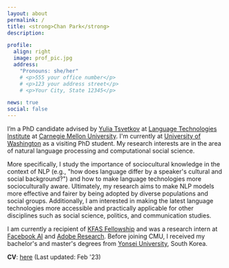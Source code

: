 ```yaml
---
layout: about
permalink: /
title: <strong>Chan Park</strong>
description: 

profile:
  align: right
  image: prof_pic.jpg
  address: 
    "Pronouns: she/her"
    # <p>555 your office number</p>
    # <p>123 your address street</p>
    # <p>Your City, State 12345</p>

news: true
social: false
---
```


I’m a PhD candidate advised by [Yulia Tsvetkov](https://www.cs.cmu.edu/~ytsvetko/) at [Language Technologies Institute](https://www.lti.cs.cmu.edu) at [Carnegie Mellon University](https://www.cmu.edu). I'm currently at [University of Washington](https://www.cs.washington.edu) as a visiting PhD student. My research interests are in the area of natural language processing and computational social science.

More specifically, I study the importance of sociocultural knowledge in the context of NLP (e.g., "how does language differ by a speaker's cultural and social background?") and how to make language technologies more socioculturally aware. Ultimately, my research aims to make NLP models more effective and fairer by being adopted by diverse populations and social groups. Additionally, I am interested in making the latest language technologies more accessible and practically applicable for other disciplines such as social science, politics, and communication studies.

<!-- My recent work includes projects related to sentiment and emotion analysis, hate speech detection, community-aware norm violation detection, social media analysis, and media bias analysis.  -->
<!-- Ultimately, I’d like to use NLP techniques to enable cross-cultural comparative research and to better identify and understand social problems. -->

I am currently a recipient of [KFAS Fellowship](https://eng.kfas.or.kr) and was a research intern at [Facebook AI](https://ai.facebook.com) and [Adobe Research](https://research.adobe.com). 
Before joining CMU, I received my bachelor's and master's degrees from [Yonsei University](https://www.yonsei.ac.kr/en_sc/), South Korea. 

**CV**: [here](https://chan0park.github.io/assets/CV_Chan_Park.pdf) (Last updated: Feb '23)